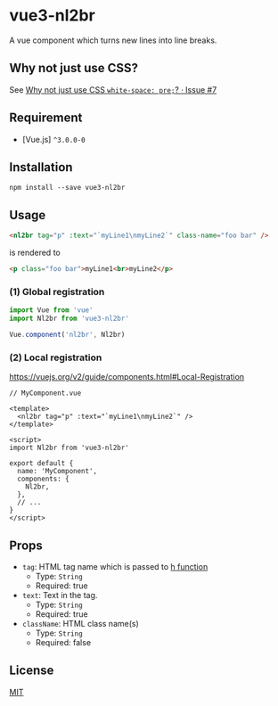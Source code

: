 # vue3-nl2br

A vue component which turns new lines into line breaks.

## Why not just use CSS?

See [Why not just use CSS `white-space: pre;`? · Issue #7](https://github.com/dev7210/vue3-nl2br/issues/7)

## Requirement

- [Vue.js] `^3.0.0-0`

## Installation

```shell
npm install --save vue3-nl2br
```

## Usage

```html
<nl2br tag="p" :text="`myLine1\nmyLine2`" class-name="foo bar" />
```

is rendered to

```html
<p class="foo bar">myLine1<br>myLine2</p>
```

### (1) Global registration


```js
import Vue from 'vue'
import Nl2br from 'vue3-nl2br'

Vue.component('nl2br', Nl2br)
```

### (2) Local registration

https://vuejs.org/v2/guide/components.html#Local-Registration

```vue
// MyComponent.vue

<template>
  <nl2br tag="p" :text="`myLine1\nmyLine2`" />
</template>

<script>
import Nl2br from 'vue3-nl2br'

export default {
  name: 'MyComponent',
  components: {
    Nl2br,
  },
  // ...
}
</script>
```

## Props

- `tag`: HTML tag name which is passed to [h function](https://vuejs.org/v2/guide/render-function.html#createElement-Arguments)
  - Type: `String`
  - Required: true
- `text`: Text in the tag.
  - Type: `String`
  - Required: true
- `className`: HTML class name(s) 
  - Type: `String`
  - Required: false

## License

[MIT](https://opensource.org/licenses/MIT)
